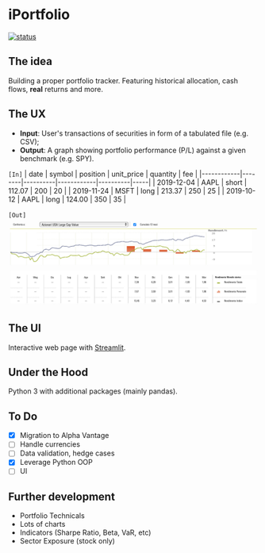 # iPortfolio

[![status](https://img.shields.io/badge/Status-Alpha-yellow)](/)

## The idea

Building a proper portfolio tracker. Featuring historical allocation, cash flows, **real** returns and more.

## The UX

- **Input**: User's transactions of securities in form of a tabulated file (e.g. CSV);
- **Output**: A graph showing portfolio performance (P/L) against a given benchmark (e.g. SPY).

`[In]`
| date       | symbol | position | unit_price | quantity | fee |
|------------|--------|----------|------------|----------|-----|
| 2019-12-04 | AAPL   | short    | 112.07     | 200      | 20  |
| 2019-11-24 | MSFT   | long     | 213.37     | 250      | 25  |
| 2019-10-12 | AAPL   | long     | 124.00     | 350      | 35  |

`[Out]`
![](/samples/performance-sample.jpg)

## The UI

Interactive web page with [Streamlit](https://streamlit.io).

## Under the Hood

Python 3 with additional packages (mainly pandas).

## To Do

- [x] Migration to Alpha Vantage
- [ ] Handle currencies
- [ ] Data validation, hedge cases
- [x] Leverage Python OOP
- [ ] UI

## Further development

- Portfolio Technicals
- Lots of charts
- Indicators (Sharpe Ratio, Beta, VaR, etc)
- Sector Exposure (stock only)